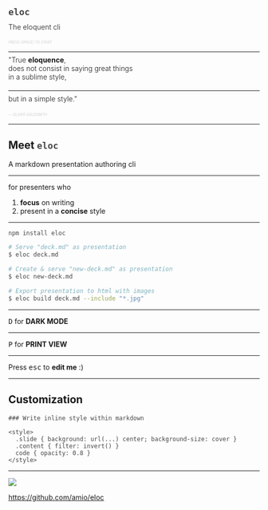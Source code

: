 ## `eloc`  

#### The eloquent cli

_press [space] to start_

<style>
h4 { font-weight: 300 !important; margin-top: -0.5em !important }
em { opacity: 0.2; font-size: 0.5em; text-transform: uppercase }
</style>

---

#### "True __eloquence__,<br /> does not consist in saying great things<br/> in a sublime style,

---

#### but in a simple style."

_— Oliver Goldsmith_

---

## Meet `eloc`

A markdown presentation authoring cli

---
  
for presenters who

1. __focus__ on writing
2. present in a __concise__ style

---

`npm install eloc`

```bash
# Serve "deck.md" as presentation
$ eloc deck.md

# Create & serve "new-deck.md" as presentation
$ eloc new-deck.md

# Export presentation to html with images
$ eloc build deck.md --include "*.jpg"
```

---

<kbd>D</kbd> for __DARK MODE__

---

<kbd>P</kbd> for __PRINT VIEW__

---

Press <kbd>esc</kbd> to __edit me__ :)

---

## Customization

```
### Write inline style within markdown

<style>
  .slide { background: url(...) center; background-size: cover }
  .content { filter: invert() }
  code { opacity: 0.8 }
</style>
```

<style>
.slide {
  background: url(https://el-capitan.now.sh) center;
  background-size: cover;
}
.content { filter: invert() }
code { opacity: 0.8 }
</style>

---

[![](https://badgen.net/badge/github/amio%2Feloc/black?scale=3&icon&label)](https://github.com/amio/eloc)

https://github.com/amio/eloc